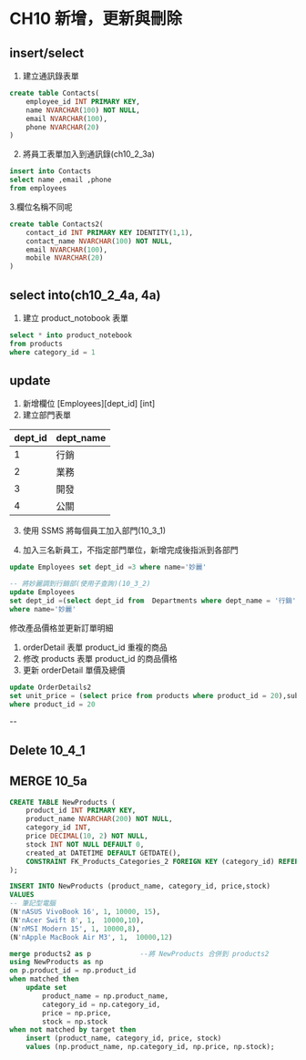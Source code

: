 # CH10 新增，更新與刪除

## insert/select
1. 建立通訊錄表單
```sql
create table Contacts(
	employee_id INT PRIMARY KEY,
    name NVARCHAR(100) NOT NULL,
    email NVARCHAR(100),
    phone NVARCHAR(20)
)
```

2. 將員工表單加入到通訊錄(ch10_2_3a)
```sql
insert into Contacts
select name ,email ,phone
from employees
```

3.欄位名稱不同呢
```sql
create table Contacts2(
	contact_id INT PRIMARY KEY IDENTITY(1,1),
    contact_name NVARCHAR(100) NOT NULL,
    email NVARCHAR(100),
    mobile NVARCHAR(20)
)
```

## select into(ch10_2_4a, 4a)
1. 建立 product_notobook 表單
```sql
select * into product_notebook
from products
where category_id = 1 
```

## update

1. 新增欄位 [Employees][dept_id] [int] 
2. 建立部門表單

dept_id |dept_name
--------|----------
1       |行銷
2       |業務
3       |開發
4       |公關

3. 使用 SSMS 將每個員工加入部門(10_3_1)

4. 加入三名新員工，不指定部門單位，新增完成後指派到各部門
```sql
update Employees set dept_id =3 where name='妙麗'
```

```sql
-- 將妙麗調到行銷部(使用子查詢)(10_3_2)
update Employees 
set dept_id =(select dept_id from  Departments where dept_name = '行銷')
where name='妙麗'
```

修改產品價格並更新訂單明細
1. orderDetail 表單 product_id 重複的商品
2. 修改 products 表單 product_id 的商品價格
3. 更新 orderDetail 單價及總價
```sql
update OrderDetails2
set unit_price = (select price from products where product_id = 20),subtotal = unit_price * quantity
where product_id = 20
```
-- 

## Delete 10_4_1
## MERGE 10_5a
```sql
CREATE TABLE NewProducts (
    product_id INT PRIMARY KEY,
    product_name NVARCHAR(200) NOT NULL,
    category_id INT,
	price DECIMAL(10, 2) NOT NULL,
    stock INT NOT NULL DEFAULT 0,
    created_at DATETIME DEFAULT GETDATE(),
    CONSTRAINT FK_Products_Categories_2 FOREIGN KEY (category_id) REFERENCES Categories(category_id)
);

INSERT INTO NewProducts (product_name, category_id, price,stock)
VALUES
-- 筆記型電腦
(N'nASUS VivoBook 16', 1, 10000, 15),
(N'nAcer Swift 8', 1,  10000,10),
(N'nMSI Modern 15', 1, 10000,8),
(N'nApple MacBook Air M3', 1,  10000,12)
```

```sql
merge products2 as p            --將 NewProducts 合併到 products2
using NewProducts as np
on p.product_id = np.product_id
when matched then
	update set
		product_name = np.product_name,
		category_id = np.category_id,
		price = np.price,
		stock = np.stock
when not matched by target then
	insert (product_name, category_id, price, stock)
	values (np.product_name, np.category_id, np.price, np.stock);
```